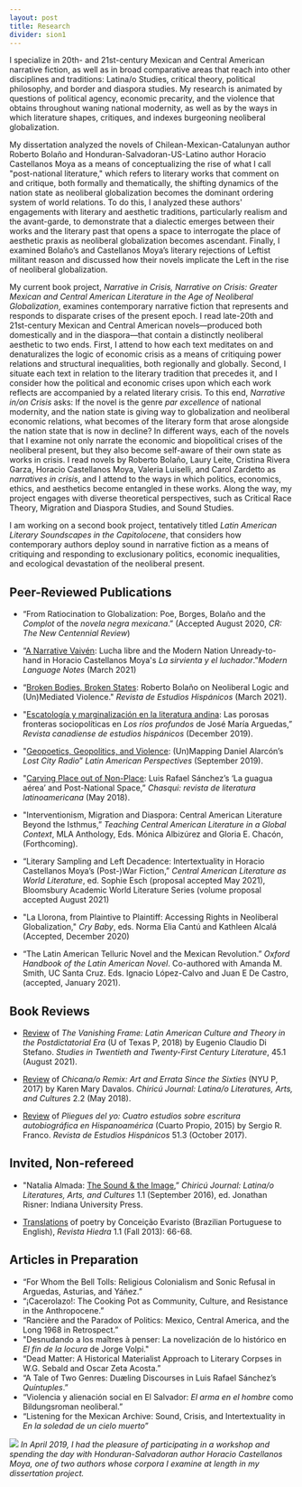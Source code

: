 ```yaml
---
layout: post
title: Research
divider: sion1
---
```


I specialize in 20th- and 21st-century Mexican and Central American narrative fiction, as well as in broad comparative areas 
that reach into other disciplines and traditions: Latina/o Studies, critical theory, political philosophy, and border and 
diaspora studies. My research is animated by questions of political agency, economic precarity, and the violence that obtains 
throughout waning national modernity, as well as by the ways in which literature shapes, critiques, and indexes burgeoning 
neoliberal globalization.

My dissertation analyzed the novels of Chilean-Mexican-Catalunyan author Roberto Bolaño and Honduran-Salvadoran-US-Latino 
author Horacio Castellanos Moya as a means of conceptualizing the rise of what I call "post-national literature," which refers 
to literary works that comment on and critique, both formally and thematically, the shifting dynamics of the 
nation state as neoliberal globalization becomes the dominant ordering system of world relations. To do this, I analyzed 
these authors' engagements with literary and aesthetic traditions, particularly realism and the avant-garde, to demonstrate that 
a dialectic emerges between their works and the literary past that opens a space to interrogate the place of 
aesthetic praxis as neoliberal globalization becomes ascendant. Finally, I examined Bolaño’s and Castellanos Moya’s literary rejections of Leftist militant reason and discussed how their novels implicate the Left in the rise of neoliberal globalization. 

My current book project, _Narrative in Crisis, Narrative on Crisis: Greater Mexican and Central American Literature in the Age of Neoliberal Globalization_, examines contemporary narrative fiction that represents and responds to disparate crises of the present epoch. I read late-20th and 21st-century Mexican and Central American novels—produced both domestically and in the diaspora—that contain a distinctly neoliberal aesthetic to two ends. First, I attend to how each text meditates on and denaturalizes the logic of economic crisis as a means of critiquing power relations and structural inequalities, both regionally and globally. Second, I situate each text in relation to the literary tradition that precedes it, and I consider how the political and economic crises upon which each work reflects are accompanied by a related literary crisis. To this end, _Narrative in/on Crisis_ asks: If the novel is the genre _par excellence_ of national modernity, and the nation state is giving way to globalization and neoliberal economic relations, what becomes of the literary form that arose alongside the nation state that is now in decline? In different ways, each of the novels that I examine not only narrate the economic and biopolitical crises of the neoliberal present, but they also become self-aware of their own state as works in crisis. I read novels by Roberto Bolaño, Laury Leite, Cristina Rivera Garza, Horacio Castellanos Moya, Valeria Luiselli, and Carol Zardetto as _narratives in crisis_, and I attend to the ways in which politics, economics, ethics, and aesthetics become entangled in these works. Along the way, my project engages with diverse theoretical perspectives, such as Critical Race Theory, Migration and Diaspora Studies, and Sound Studies.

I am working on a second book project, tentatively titled _Latin American Literary Soundscapes in the Capitolocene_, that considers how contemporary authors deploy sound in narrative fiction as a means of critiquing and responding to exclusionary politics, economic inequalities, and ecological devastation of the neoliberal present. 


## Peer-Reviewed Publications

* “From Ratiocination to Globalization: Poe, Borges, Bolaño and the _Complot_ of the _novela negra mexicana_.” (Accepted August 2020, _CR: The New Centennial Review_)

* “[A Narrative Vaivén](https://muse.jhu.edu/article/795533): Lucha libre and the Modern Nation Unready-to-hand in Horacio Castellanos Moya's _La sirvienta y el luchador_.”_Modern Language Notes_ (March 2021)

* “[Broken Bodies, Broken States](https://muse.jhu.edu/article/791053): Roberto Bolaño on Neoliberal Logic and (Un)Mediated Violence." _Revista de Estudios Hispánicos_ (March 2021).

* "[Escatología y marginalización en la literatura andina](https://www.academia.edu/43119108/Escatolog%C3%ADa_y_marginalización_en_la_literatura_andina_las_porosas_fronteras_sociopol%C3%ADticas_en_Los_r%C3%ADos_profundos_de_José_Mar%C3%ADa_Arguedas): Las porosas fronteras sociopolíticas en _Los ríos profundos_ de José María Arguedas,” _Revista canadiense de estudios hispánicos_ (December 2019).

* "[Geopoetics, Geopolitics, and Violence](https://www.academia.edu/40263382/Geopoetics_Geopolitics_and_Violence_Un_Mapping_Daniel_Alarcóns_Lost_City_Radio): (Un)Mapping Daniel Alarcón’s _Lost City Radio_” _Latin American Perspectives_ (September 2019).

* "[Carving Place out of Non-Place](https://www.academia.edu/39790659/Carving_Place_out_of_Non-Place_Luis_Rafael_Sánchez_s_La_guagua_aérea_and_Postnational_Space): Luis Rafael Sánchez’s ‘La guagua aérea’ and Post-National Space,” _Chasqui: revista de literatura latinoamericana_ (May 2018).

* "Interventionism, Migration and Diaspora: Central American Literature Beyond the Isthmus,” _Teaching Central American Literature in a Global Context_, MLA Anthology, Eds. Mónica Albizúrez and Gloria E. Chacón, (Forthcoming).

* “Literary Sampling and Left Decadence: Intertextuality in Horacio Castellanos Moya’s (Post-)War Fiction,” _Central American Literature as World Literature_, ed. Sophie Esch (proposal accepted May 2021), Bloomsbury Academic World Literature Series (volume proposal accepted August 2021)

* "La Llorona, from Plaintive to Plaintiff: Accessing Rights in Neoliberal Globalization," _Cry Baby_, eds. Norma Elia Cantú and Kathleen Alcalá (Accepted, December 2020)

* “The Latin American Telluric Novel and the Mexican Revolution.” _Oxford Handbook of the Latin American Novel_. Co-authored with Amanda M. Smith, UC Santa Cruz. Eds. Ignacio López-Calvo and Juan E De Castro, (accepted, January 2021).



## Book Reviews
* [Review](https://newprairiepress.org/cgi/viewcontent.cgi?article=2201&context=sttcl) of _The Vanishing Frame: Latin American Culture and Theory in the Postdictatorial Era_ (U of Texas P, 2018) by Eugenio Claudio Di Stefano. _Studies in Twentieth and Twenty-First Century Literature_, 45.1 (August 2021).

* [Review](https://muse.jhu.edu/article/697754) of _Chicana/o Remix: Art and Errata Since the Sixties_ (NYU P, 2017) by Karen Mary Davalos. _Chiricú Journal: Latina/o Literatures, Arts, and Cultures_ 2.2 (May 2018).

* [Review](https://muse.jhu.edu/article/679167) of _Pliegues del yo: Cuatro estudios sobre escritura autobiográfica en Hispanoamérica_ (Cuarto Propio, 2015) by Sergio R. Franco. _Revista de Estudios Hispánicos_ 51.3 (October 2017).

## Invited, Non-refereed
* "Natalia Almada: [The Sound & the Image](https://muse.jhu.edu/article/633332),” _Chiricú Journal: Latina/o Literatures, Arts, and Cultures_ 1.1 (September 2016), ed. Jonathan Risner: Indiana University Press.

* [Translations](https://www.hiedramagazine.com/conceicao-evaristo) of poetry by Conceição Evaristo (Brazilian Portuguese to English), _Revista Hiedra_ 1.1 (Fall 2013): 66-68.

## Articles in Preparation
* “For Whom the Bell Tolls: Religious Colonialism and Sonic Refusal in Arguedas, Asturias, and Yáñez.”
* “¡Cacerolazo!: The Cooking Pot as Community, Culture, and Resistance in the Anthropocene.”
* “Rancière and the Paradox of Politics: Mexico, Central America, and the Long 1968 in Retrospect.”
* "Desnudando a los maîtres à penser: La novelización de lo histórico en _El fin de la locura_ de Jorge Volpi."
* “Dead Matter: A Historical Materialist Approach to Literary Corpses in W.G. Sebald and Oscar Zeta Acosta.”
* “A Tale of Two Genres: Duæling Discourses in Luis Rafael Sánchez’s _Quíntuples_.”
* “Violencia y alienación social en El Salvador: _El arma en el hombre_ como Bildungsroman neoliberal.”
* “Listening for the Mexican Archive: Sound, Crisis, and Intertextuality in _En la soledad de un cielo muerto_”

![](assets/images/HCMApril2019.jpg)
_In April 2019, I had the pleasure of participating in a workshop and spending the day with Honduran-Salvadoran author Horacio Castellanos Moya, one of two authors whose corpora I examine at length in my dissertation project._
